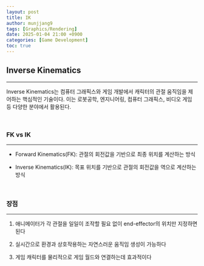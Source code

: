 ```yaml
---
layout: post
title: IK
author: munjjang9
tags: [Graphics/Rendering]
date: 2025-01-04 21:00 +0900
categories: [Game Development]
toc: true
---
```


## Inverse Kinematics
---

Inverse Kinematics는 컴퓨터 그래픽스와 게임 개발에서 캐릭터의 관절 움직임을 제어하는 핵심적인 기술이다. 이는 로봇공학, 엔지니어링, 컴퓨터 그래픽스, 비디오 게임 등 다양한 분야에서 활용된다.

<br>

### FK vs IK
---
- Forward Kinematics(FK): 관절의 회전값을 기반으로 최종 위치를 계산하는 방식

- Inverse Kinematics(IK): 목표 위치를 기반으로 관절의 회전값을 역으로 계산하는 방식

<br>

### 장점
---
1. 애니메이터가 각 관절을 일일이 조작할 필요 없이 end-effector의 위치만 지정하면 된다

2. 실시간으로 환경과 상호작용하는 자연스러운 움직임 생성이 가능하다

3. 게임 캐릭터를 물리적으로 게임 월드와 연결하는데 효과적이다
